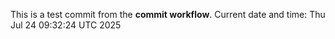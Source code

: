 This is a test commit from the **commit workflow**.
Current date and time: Thu Jul 24 09:32:24 UTC 2025
